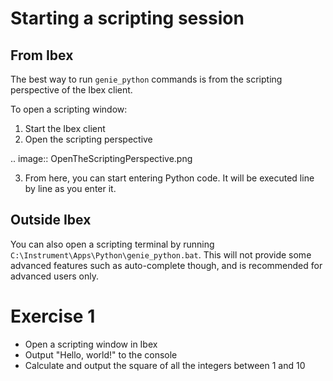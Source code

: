 Starting a scripting session
============================

From Ibex
---------

The best way to run ``genie_python`` commands is from the scripting perspective of the Ibex client.

To open a scripting window:

1. Start the Ibex client
2. Open the scripting perspective

.. image:: OpenTheScriptingPerspective.png

3. From here, you can start entering Python code. It will be executed line by line as you enter it.

Outside Ibex
------------

You can also open a scripting terminal by running ``C:\Instrument\Apps\Python\genie_python.bat``. This will not provide some advanced features such as auto-complete though, and is recommended for advanced users only.

**Exercise 1**
==============

- Open a scripting window in Ibex
- Output "Hello, world!" to the console
- Calculate and output the square of all the integers between 1 and 10